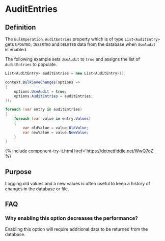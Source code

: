 # AuditEntries

## Definition

The `BulkOperation.AuditEntries` property which is of type `List<AuditEntry>` gets `UPDATED`, `INSERTED` and `DELETED` data from the database when `UseAudit` is enabled.

The following example sets `UseAudit` to `true` and assigns the list of `AuditEntries` to populate.

```csharp
List<AuditEntry> auditEntries = new List<AuditEntry>();

context.BulkSaveChanges(options =>
{
    options.UseAudit = true;
    options.AuditEntries = auditEntries;
});

foreach (var entry in auditEntries)
{
    foreach (var value in entry.Values)
    {
        var oldValue = value.OldValue;
        var newValue = value.NewValue;
    }
}
```
{% include component-try-it.html href='https://dotnetfiddle.net/WwQ7oZ' %}

## Purpose
Logging old values and a new values is often useful to keep a history of changes in the database or file.

## FAQ

### Why enabling this option decreases the performance?
Enabling this option will require additional data to be returned from the database.

